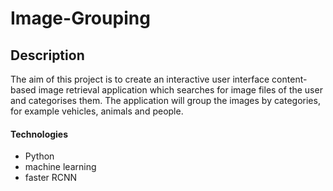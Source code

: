 # Image-Grouping

## Description

The aim of this project is to create an interactive user interface content-based image retrieval application which searches for image files of the user and categorises them. The application will group the images by categories, for example vehicles, animals and people.

#### Technologies

- Python
- machine learning
- faster RCNN
